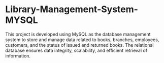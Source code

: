 # Library-Management-System-MYSQL
This project is developed using MySQL as the database management system to store and manage data related to books, branches, employees, customers, and the status of issued and returned books. The relational database ensures data integrity, scalability, and efficient retrieval of information.
